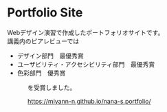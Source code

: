 # Portfolio Site

Webデザイン演習で作成したポートフォリオサイトです。<br>
講義内のピアレビューでは<br>
<ul>
<li>デザイン部門　最優秀賞</li>
<li>ユーザビリティ・アクセシビリティ部門　最優秀賞</li>
<li>色彩部門　優秀賞</li>
<ul>
を受賞しました。

<https://miyann-n.github.io/nana-s.portfolio/>
